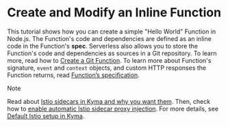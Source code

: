 # Create and Modify an Inline Function
This tutorial shows how you can create a simple "Hello World" Function in Node.js. The Function's code and dependencies are defined as an inline code in the Function's **spec**.
Serverless also allows you to store the Function's code and dependencies as sources in a Git repository. To learn more, read how to [Create a Git Function](01-11-create-git-function.md).
To learn more about Function's signature, `event` and `context` objects, and custom HTTP responses the Function returns, read [Function’s specification](../technical-reference/07-70-function-specification.md).
> [!NOTE]
> Read about [Istio sidecars in Kyma and why you want them](https://kyma-project.io/docs/kyma/latest/01-overview/service-mesh/smsh-03-istio-sidecars-in-kyma/). Then, check how to [enable automatic Istio sidecar proxy injection](https://kyma-project.io/docs/kyma/latest/04-operation-guides/operations/smsh-01-istio-enable-sidecar-injection/). For more details, see [Default Istio setup in Kyma](https://kyma-project.io/docs/kyma/latest/01-overview/service-mesh/smsh-02-default-istio-setup-in-kyma/).